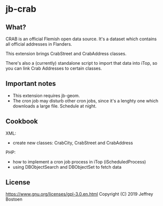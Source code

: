 # jb-crab

## What?
CRAB is an official Flemish open data source. It's a dataset which contains all official addresses in Flanders.

This extension brings CrabStreet and CrabAddress classes.

There's also a (currently) standalone script to import that data into iTop, so you can link Crab Addresses to certain classes.

## Important notes
* This extension requires jb-geom.
* The cron job may disturb other cron jobs, since it's a lenghty one which downloads a large file. Schedule at night.

## Cookbook

XML:
- create new classes: CrabCity, CrabStreet and CrabAddress


PHP:
- how to implement a cron job process in iTop (iScheduledProcess)
- using DBObjectSearch and DBObjectSet to fetch data

## License
https://www.gnu.org/licenses/gpl-3.0.en.html
Copyright (C) 2019 Jeffrey Bostoen
